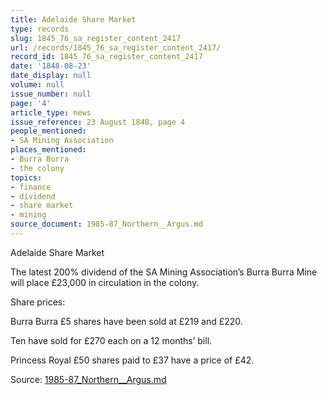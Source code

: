 ```yaml
---
title: Adelaide Share Market
type: records
slug: 1845_76_sa_register_content_2417
url: /records/1845_76_sa_register_content_2417/
record_id: 1845_76_sa_register_content_2417
date: '1848-08-23'
date_display: null
volume: null
issue_number: null
page: '4'
article_type: news
issue_reference: 23 August 1848, page 4
people_mentioned:
- SA Mining Association
places_mentioned:
- Burra Burra
- the colony
topics:
- finance
- dividend
- share market
- mining
source_document: 1985-87_Northern__Argus.md
---
```


Adelaide Share Market

The latest 200% dividend of the SA Mining Association’s Burra Burra Mine will place £23,000 in circulation in the colony.

Share prices:

Burra Burra		£5 shares have been sold at £219 and £220.

Ten have sold for £270 each on a 12 months’ bill.

Princess Royal		£50 shares paid to £37 have a price of £42.

Source: [1985-87_Northern__Argus.md](/downloads/markdown/1985-87_Northern__Argus.md)
